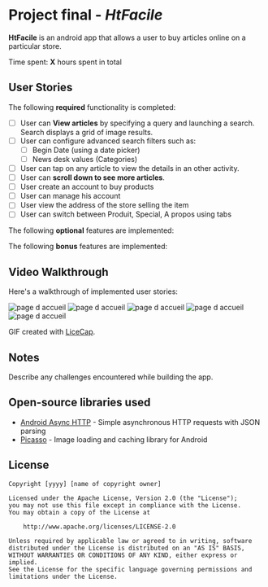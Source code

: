 # Project final - *HtFacile*

**HtFacile** is an android app that allows a user to buy articles online on a particular store.

Time spent: **X** hours spent in total

## User Stories

The following **required** functionality is completed:

* [ ] User can **View articles** by specifying a query and launching a search. Search displays a grid of image results.
* [ ] User can configure advanced search filters such as:
  * [ ] Begin Date (using a date picker)
  * [ ] News desk values (Categories)
* [ ] User can tap on any article to view the details in an other activity.
* [ ] User can **scroll down to see more articles**.
* [ ] User create an account to buy products
* [ ] User can manage his account
* [ ] User view the address of the store selling the item
* [ ] User can switch between Produit, Special, A propos using tabs
 
The following **optional** features are implemented:



The following **bonus** features are implemented:


## Video Walkthrough

Here's a walkthrough of implemented user stories:

<img src='https://github.com/HtFacile/HtFacile/blob/master/ezgif-4-b96bc984ff.pdf-1.jpg' title='page d accueil' width='' alt='page d accueil' />
<img src='https://github.com/HtFacile/HtFacile/blob/master/im2.jpg' title='page d accueil' width='' alt='page d accueil' />

<img src='https://github.com/HtFacile/HtFacile/blob/master/im2.jpg' title='page d accueil' width='' alt='page d accueil' />
<img src='https://github.com/HtFacile/HtFacile/blob/master/im2.jpg' title='page d accueil' width='' alt='page d accueil' />
<img src='https://github.com/HtFacile/HtFacile/blob/master/im2.jpg' title='page d accueil' width='' alt='page d accueil' />



GIF created with [LiceCap](http://www.cockos.com/licecap/).

## Notes

Describe any challenges encountered while building the app.

## Open-source libraries used

- [Android Async HTTP](https://github.com/loopj/android-async-http) - Simple asynchronous HTTP requests with JSON parsing
- [Picasso](http://square.github.io/picasso/) - Image loading and caching library for Android

## License

    Copyright [yyyy] [name of copyright owner]

    Licensed under the Apache License, Version 2.0 (the "License");
    you may not use this file except in compliance with the License.
    You may obtain a copy of the License at

        http://www.apache.org/licenses/LICENSE-2.0

    Unless required by applicable law or agreed to in writing, software
    distributed under the License is distributed on an "AS IS" BASIS,
    WITHOUT WARRANTIES OR CONDITIONS OF ANY KIND, either express or implied.
    See the License for the specific language governing permissions and
    limitations under the License.
